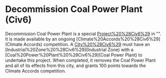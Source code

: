 # Decommission Coal Power Plant (Civ6)

Decommission Coal Power Plant is a special [Project%20%28Civ6%29](project) in "". It is made available by an ongoing [Climate%20Accords%20%28Civ6%29](Climate Accords) competition.
A [City%20%28Civ6%29](city) must have an [Industrial%20Zone%20%28Civ6%29](Industrial Zone) with a [Coal%20Power%20Plant%20%28Civ6%29](Coal Power Plant) to undertake this project. When completed, it removes the Coal Power Plant and all of its effects from this city, and grants 100 points towards the Climate Accords competition.